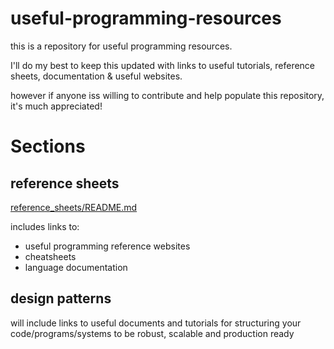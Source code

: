 # useful-programming-resources  

this is a repository for useful programming resources.  

I'll do my best to keep this updated with links to useful tutorials, reference sheets, documentation & useful websites.  

however if anyone iss willing to contribute and help populate this repository, it's much appreciated!


# Sections
## reference sheets
[reference_sheets/README.md](https://github.com/softwareByAndi/useful-programming-resources/blob/main/reference_sheets/README.md)  

includes links to:
- useful programming reference websites
- cheatsheets
- language documentation

## design patterns

will include links to useful documents and tutorials for structuring your code/programs/systems to be robust, scalable and production ready
